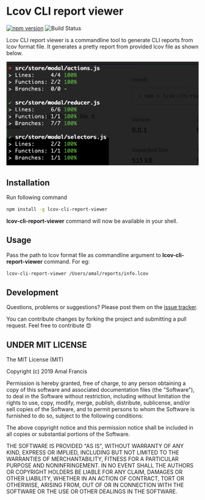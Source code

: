 Lcov CLI report viewer
========
[![npm version](https://badge.fury.io/js/lcov-cli-report-viewer.svg)](https://badge.fury.io/js/lcov-cli-report-viewer)
![Build Status](https://github.com/amalfra/lcov-cli-report-viewer/actions/workflows/test.yml/badge.svg?branch=main)

Lcov CLI report viewer is a commandline tool to generate CLI reports from lcov format file. It generates a pretty report from provided lcov file as shown below.

![output demo](https://raw.githubusercontent.com/amalfra/lcov-cli-report-viewer/master/.images/output-demo.png)

## Installation
Run following command
```sh
npm install -g lcov-cli-report-viewer
```
**lcov-cli-report-viewer** command will now be available in your shell.

## Usage
Pass the path to lcov format file as commandline argument to **lcov-cli-report-viewer** command. For eg:
```sh
lcov-cli-report-viewer /Users/amal/reports/info.lcov
```

## Development
Questions, problems or suggestions? Please post them on the [issue tracker](https://github.com/amalfra/lcov-cli-report-viewer/issues).

You can contribute changes by forking the project and submitting a pull request. Feel free to contribute :heart_eyes:

## UNDER MIT LICENSE

The MIT License (MIT)

Copyright (c) 2019 Amal Francis

Permission is hereby granted, free of charge, to any person obtaining a copy of this software and associated documentation files (the "Software"), to deal in the Software without restriction, including without limitation the rights to use, copy, modify, merge, publish, distribute, sublicense, and/or sell copies of the Software, and to permit persons to whom the Software is furnished to do so, subject to the following conditions:

The above copyright notice and this permission notice shall be included in all copies or substantial portions of the Software.

THE SOFTWARE IS PROVIDED "AS IS", WITHOUT WARRANTY OF ANY KIND, EXPRESS OR IMPLIED, INCLUDING BUT NOT LIMITED TO THE WARRANTIES OF MERCHANTABILITY, FITNESS FOR A PARTICULAR PURPOSE AND NONINFRINGEMENT. IN NO EVENT SHALL THE AUTHORS OR COPYRIGHT HOLDERS BE LIABLE FOR ANY CLAIM, DAMAGES OR OTHER LIABILITY, WHETHER IN AN ACTION OF CONTRACT, TORT OR OTHERWISE, ARISING FROM, OUT OF OR IN CONNECTION WITH THE SOFTWARE OR THE USE OR OTHER DEALINGS IN THE SOFTWARE.
